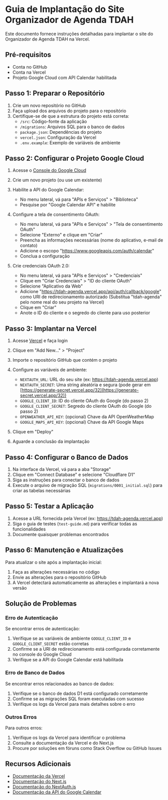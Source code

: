 # Guia de Implantação do Site Organizador de Agenda TDAH

Este documento fornece instruções detalhadas para implantar o site do Organizador de Agenda TDAH na Vercel.

## Pré-requisitos

- Conta no GitHub
- Conta na Vercel
- Projeto Google Cloud com API Calendar habilitada

## Passo 1: Preparar o Repositório

1. Crie um novo repositório no GitHub
2. Faça upload dos arquivos do projeto para o repositório
3. Certifique-se de que a estrutura do projeto está correta:
   - `/src`: Código-fonte da aplicação
   - `/migrations`: Arquivos SQL para o banco de dados
   - `package.json`: Dependências do projeto
   - `vercel.json`: Configuração da Vercel
   - `.env.example`: Exemplo de variáveis de ambiente

## Passo 2: Configurar o Projeto Google Cloud

1. Acesse o [Console do Google Cloud](https://console.cloud.google.com/)
2. Crie um novo projeto (ou use um existente)
3. Habilite a API do Google Calendar:
   - No menu lateral, vá para "APIs e Serviços" > "Biblioteca"
   - Pesquise por "Google Calendar API" e habilite

4. Configure a tela de consentimento OAuth:
   - No menu lateral, vá para "APIs e Serviços" > "Tela de consentimento OAuth"
   - Selecione "Externo" e clique em "Criar"
   - Preencha as informações necessárias (nome do aplicativo, e-mail de contato)
   - Adicione o escopo "https://www.googleapis.com/auth/calendar"
   - Conclua a configuração

5. Crie credenciais OAuth 2.0:
   - No menu lateral, vá para "APIs e Serviços" > "Credenciais"
   - Clique em "Criar Credenciais" > "ID do cliente OAuth"
   - Selecione "Aplicativo da Web"
   - Adicione "https://tdah-agenda.vercel.app/api/auth/callback/google" como URI de redirecionamento autorizado
     (Substitua "tdah-agenda" pelo nome real do seu projeto na Vercel)
   - Clique em "Criar"
   - Anote o ID do cliente e o segredo do cliente para uso posterior

## Passo 3: Implantar na Vercel

1. Acesse [Vercel](https://vercel.com/) e faça login
2. Clique em "Add New..." > "Project"
3. Importe o repositório GitHub que contém o projeto
4. Configure as variáveis de ambiente:
   - `NEXTAUTH_URL`: URL do seu site (ex: https://tdah-agenda.vercel.app)
   - `NEXTAUTH_SECRET`: Uma string aleatória e segura (pode gerar em [https://generate-secret.vercel.app/32](https://generate-secret.vercel.app/32))
   - `GOOGLE_CLIENT_ID`: ID do cliente OAuth do Google (do passo 2)
   - `GOOGLE_CLIENT_SECRET`: Segredo do cliente OAuth do Google (do passo 2)
   - `OPENWEATHER_API_KEY`: (opcional) Chave da API OpenWeatherMap
   - `GOOGLE_MAPS_API_KEY`: (opcional) Chave da API Google Maps

5. Clique em "Deploy"
6. Aguarde a conclusão da implantação

## Passo 4: Configurar o Banco de Dados

1. Na interface da Vercel, vá para a aba "Storage"
2. Clique em "Connect Database" e selecione "Cloudflare D1"
3. Siga as instruções para conectar o banco de dados
4. Execute o arquivo de migração SQL (`migrations/0001_initial.sql`) para criar as tabelas necessárias

## Passo 5: Testar a Aplicação

1. Acesse a URL fornecida pela Vercel (ex: https://tdah-agenda.vercel.app)
2. Siga o guia de testes (`test-guide.md`) para verificar todas as funcionalidades
3. Documente quaisquer problemas encontrados

## Passo 6: Manutenção e Atualizações

Para atualizar o site após a implantação inicial:

1. Faça as alterações necessárias no código
2. Envie as alterações para o repositório GitHub
3. A Vercel detectará automaticamente as alterações e implantará a nova versão

## Solução de Problemas

### Erro de Autenticação

Se encontrar erros de autenticação:
1. Verifique se as variáveis de ambiente `GOOGLE_CLIENT_ID` e `GOOGLE_CLIENT_SECRET` estão corretas
2. Confirme se a URI de redirecionamento está configurada corretamente no console do Google Cloud
3. Verifique se a API do Google Calendar está habilitada

### Erro de Banco de Dados

Se encontrar erros relacionados ao banco de dados:
1. Verifique se o banco de dados D1 está configurado corretamente
2. Confirme se as migrações SQL foram executadas com sucesso
3. Verifique os logs da Vercel para mais detalhes sobre o erro

### Outros Erros

Para outros erros:
1. Verifique os logs da Vercel para identificar o problema
2. Consulte a documentação da Vercel e do Next.js
3. Procure por soluções em fóruns como Stack Overflow ou GitHub Issues

## Recursos Adicionais

- [Documentação da Vercel](https://vercel.com/docs)
- [Documentação do Next.js](https://nextjs.org/docs)
- [Documentação do NextAuth.js](https://next-auth.js.org/getting-started/introduction)
- [Documentação da API do Google Calendar](https://developers.google.com/calendar/api/guides/overview)
